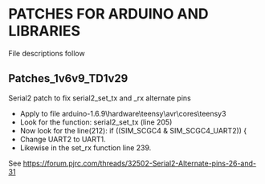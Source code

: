 # PATCHES FOR ARDUINO AND LIBRARIES
File descriptions follow
## Patches_1v6v9_TD1v29
Serial2 patch to fix serial2_set_tx and _rx alternate pins
+ Apply to file arduino-1.6.9\hardware\teensy\avr\cores\teensy3
+ Look for the function: serial2_set_tx (line 205)
+ Now look for the line(212): if ((SIM_SCGC4 & SIM_SCGC4_UART2)) {
+ Change UART2 to UART1.
+ Likewise in the set_rx function line 239. 

See https://forum.pjrc.com/threads/32502-Serial2-Alternate-pins-26-and-31